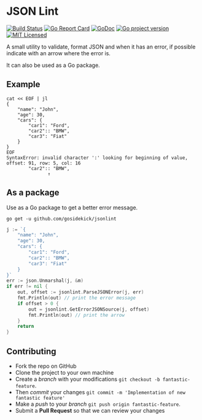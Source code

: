 # JSON Lint
[![Build Status](https://travis-ci.org/gosidekick/jsonlint.svg?branch=master)](https://travis-ci.org/gosidekick/jsonlint)
[![Go Report Card](https://goreportcard.com/badge/github.com/gosidekick/jsonlint)](https://goreportcard.com/report/github.com/gosidekick/jsonlint)
[![GoDoc](https://godoc.org/github.com/gosidekick/jsonlint?status.png)](https://godoc.org/github.com/gosidekick/jsonlint)
[![Go project version](https://badge.fury.io/go/github.com%2Fgosidekick%2Fjsonlint.svg)](https://badge.fury.io/go/github.com/gosidekick/jsonlint)
[![MIT Licensed](https://img.shields.io/badge/license-MIT-green.svg)](https://tldrlegal.com/license/mit-license)

A small utility to validate, format JSON and when it has an error, if possible indicate with an arrow where the error is.

It can also be used as a Go package.

## Example

```console
cat << EOF | jl                                                                       {
    "name": "John",
    "age": 30,
    "cars": {
        "car1": "Ford",
        "car2":: "BMW",
        "car3": "Fiat"
    }
}
EOF
SyntaxError: invalid character ':' looking for beginning of value, offset: 91, row: 5, col: 16
        "car2":: "BMW",
               ↑
```

## As a package

Use as a Go package to get a better error message.

```console
go get -u github.com/gosidekick/jsonlint
```

```go
j := `{
    "name": "John",
    "age": 30,
    "cars": {
        "car1": "Ford",
        "car2":: "BMW",
        "car3": "Fiat"
    }
}`
err := json.Unmarshal(j, &m)
if err != nil {
	out, offset := jsonlint.ParseJSONError(j, err)
	fmt.Println(out) // print the error message
	if offset > 0 {
		out = jsonlint.GetErrorJSONSource(j, offset)
		fmt.Println(out) // print the arrow
	}
	return
}
```

## Contributing

- Fork the repo on GitHub
- Clone the project to your own machine
- Create a *branch* with your modifications `git checkout -b fantastic-feature`.
- Then _commit_ your changes `git commit -m 'Implementation of new fantastic feature'`
- Make a _push_ to your _branch_ `git push origin fantastic-feature`.
- Submit a **Pull Request** so that we can review your changes
